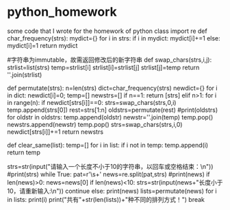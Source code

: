 # python_homework
some code that I wrote for the homework of python class
import re
def char_frequency(strs):
    mydict={}
    for i in strs:
        if i in mydict:
         mydict[i]+=1
        else:
            mydict[i]=1
    return mydict

#字符串为immutable，故需返回修改后的新字符串
def swap_chars(strs,i,j):
    strlist=list(strs)
    temp=strlist[i]
    strlist[i]=strlist[j]
    strlist[j]=temp
    return ''.join(strlist)

def permutate(strs):
    n=len(strs)
    dict=char_frequency(strs)
    newdict={}
    for i in dict:
        newdict[i]=0;
    temp=[]
    newstrs=[]
    if n==1:
        return [strs]
    elif n>1:
        for i in range(n):
            if newdict[strs[i]]==0:
                strs=swap_chars(strs,0,i)
                temp.append(strs[0])
                rest=strs[1:n]
                oldstrs=permutate(rest)
                 #print(oldstrs)
                for oldstr in oldstrs:
                    temp.append(oldstr)
                    newstr=''.join(temp)
                    temp.pop()
                    newstrs.append(newstr)
                temp.pop()
                strs=swap_chars(strs,i,0)
                newdict[strs[i]]+=1
    return newstrs

def clear_same(list):
    temp=[]
    for i in list:
        if i not in temp:
            temp.append(i)
    return temp

strs=str(input("请输入一个长度不小于10的字符串，以回车或空格结束：\n"))
#print(strs)
while True:
  pat=r'\s+'
  news=re.split(pat,strs)
  #print(news)
  if len(news)>0:
   news=news[0]
   if len(news)<10:
     strs=str(input(news+"长度小于10，请重新输入:\n"))
     continue
   else:
     print(news)
     lists=permutate(news)
     for i in lists:
         print(i)
     print("共有"+str(len(lists))+"种不同的排列方式！")
     break
